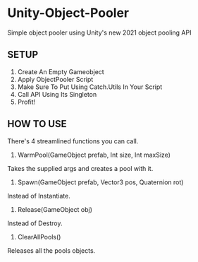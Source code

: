 # Unity-Object-Pooler

Simple object pooler using Unity's new 2021 object pooling API

## SETUP

1. Create An Empty Gameobject
2. Apply ObjectPooler Script
3. Make Sure To Put Using Catch.Utils In Your Script
4. Call API Using Its Singleton
5. Profit!

## HOW TO USE

There's 4 streamlined functions you can call.

1. WarmPool(GameObject prefab, Int size, Int maxSize)

Takes the supplied args and creates a pool with it.

1. Spawn(GameObject prefab, Vector3 pos, Quaternion rot)

Instead of Instantiate.

1. Release(GameObject obj)

Instead of Destroy.

1. ClearAllPools()

Releases all the pools objects.

